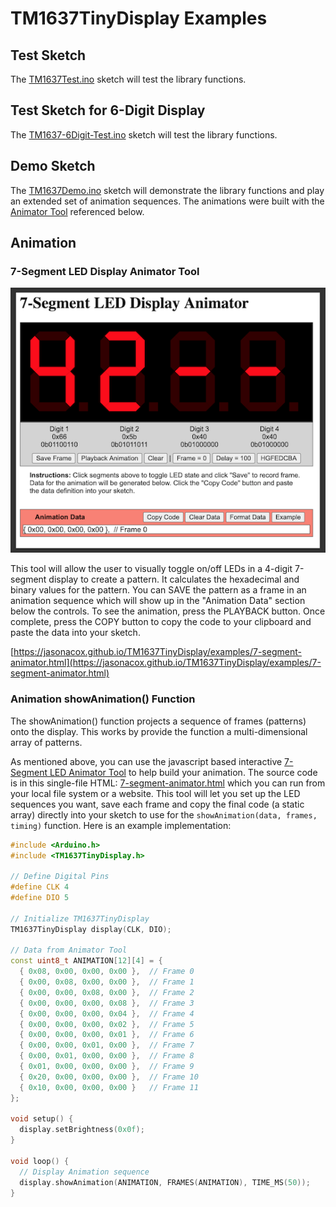 # TM1637TinyDisplay Examples

## Test Sketch
The [TM1637Test.ino](TM1637Test/TM1637Test.ino) sketch will test the library functions.

## Test Sketch for 6-Digit Display
The [TM1637-6Digit-Test.ino](TM1637Test/TM1637-6Digit-Test.ino) sketch will test the library functions.

## Demo Sketch
The [TM1637Demo.ino](TM1637Demo/TM1637Demo.ino) sketch will demonstrate the library functions
and play an extended set of animation sequences.  The animations were built with the [Animator Tool](https://jasonacox.github.io/TM1637TinyDisplay/examples/7-segment-animator.html) referenced below.

## Animation

### 7-Segment LED Display Animator Tool
![Animator Tool](AnimatorToolThumb.png)

This tool will allow the user to visually toggle on/off LEDs in a 4-digit
7-segment display to create a pattern.  It calculates the hexadecimal and binary
values for the pattern.  You can SAVE the pattern as a frame in an
animation sequence which will show up in the "Animation Data" section below 
the controls. To see the animation, press the PLAYBACK button. Once
complete, press the COPY button to copy the code to your clipboard and paste the data
into your sketch. 

[https://jasonacox.github.io/TM1637TinyDisplay/examples/7-segment-animator.html](https://jasonacox.github.io/TM1637TinyDisplay/examples/7-segment-animator.html)

### Animation showAnimation() Function
The showAnimation() function projects a sequence of frames (patterns) onto the display.  This works by provide the function a multi-dimensional array of patterns.  

As mentioned above, you can use the javascript based interactive [7-Segment LED Animator Tool](https://jasonacox.github.io/TM1637TinyDisplay/examples/7-segment-animator.html) to help build your animation. The source code is in this single-file HTML: [7-segment-animator.html](7-segment-animator.html) which you can run from your local file system or a website.  This tool will let you set up the LED sequences you want, save each frame and copy the final code (a static array) directly into your sketch to use for the `showAnimation(data, frames, timing)` function.  Here is an example implementation:

```cpp
#include <Arduino.h>
#include <TM1637TinyDisplay.h>

// Define Digital Pins
#define CLK 4
#define DIO 5

// Initialize TM1637TinyDisplay
TM1637TinyDisplay display(CLK, DIO);

// Data from Animator Tool
const uint8_t ANIMATION[12][4] = {
  { 0x08, 0x00, 0x00, 0x00 },  // Frame 0
  { 0x00, 0x08, 0x00, 0x00 },  // Frame 1
  { 0x00, 0x00, 0x08, 0x00 },  // Frame 2
  { 0x00, 0x00, 0x00, 0x08 },  // Frame 3
  { 0x00, 0x00, 0x00, 0x04 },  // Frame 4
  { 0x00, 0x00, 0x00, 0x02 },  // Frame 5
  { 0x00, 0x00, 0x00, 0x01 },  // Frame 6
  { 0x00, 0x00, 0x01, 0x00 },  // Frame 7
  { 0x00, 0x01, 0x00, 0x00 },  // Frame 8
  { 0x01, 0x00, 0x00, 0x00 },  // Frame 9
  { 0x20, 0x00, 0x00, 0x00 },  // Frame 10
  { 0x10, 0x00, 0x00, 0x00 }   // Frame 11
};

void setup() {
  display.setBrightness(0x0f);
}

void loop() {
  // Display Animation sequence
  display.showAnimation(ANIMATION, FRAMES(ANIMATION), TIME_MS(50));
}
```
